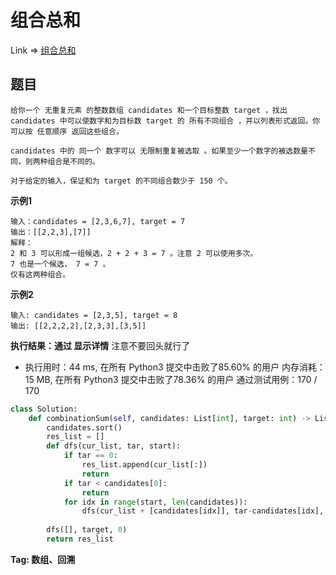 # 组合总和

Link => [组合总和](https://leetcode-cn.com/problems/combination-sum/)

## 题目

    给你一个 无重复元素 的整数数组 candidates 和一个目标整数 target ，找出 candidates 中可以使数字和为目标数 target 的 所有不同组合 ，并以列表形式返回。你可以按 任意顺序 返回这些组合。

    candidates 中的 同一个 数字可以 无限制重复被选取 。如果至少一个数字的被选数量不同，则两种组合是不同的。 

    对于给定的输入，保证和为 target 的不同组合数少于 150 个。

**示例1**

    输入：candidates = [2,3,6,7], target = 7
    输出：[[2,2,3],[7]]
    解释：
    2 和 3 可以形成一组候选，2 + 2 + 3 = 7 。注意 2 可以使用多次。
    7 也是一个候选， 7 = 7 。
    仅有这两种组合。

**示例2**

    输入: candidates = [2,3,5], target = 8
    输出: [[2,2,2,2],[2,3,3],[3,5]]

**执行结果：通过 显示详情**
注意不要回头就行了

- 执行用时：44 ms, 在所有 Python3 提交中击败了85.60% 的用户
内存消耗：15 MB, 在所有 Python3 提交中击败了78.36% 的用户
通过测试用例：170 / 170

```python
class Solution:
    def combinationSum(self, candidates: List[int], target: int) -> List[List[int]]:
        candidates.sort()
        res_list = []
        def dfs(cur_list, tar, start):
            if tar == 0:
                res_list.append(cur_list[:])
                return
            if tar < candidates[0]:
                return
            for idx in range(start, len(candidates)):
                dfs(cur_list + [candidates[idx]], tar-candidates[idx], idx)
            
        dfs([], target, 0)
        return res_list
```

**Tag: 数组、回溯**
